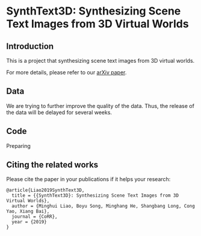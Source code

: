 # SynthText3D: Synthesizing Scene Text Images from 3D Virtual Worlds

## Introduction
This is a project that synthesizing scene text images from 3D virtual worlds. 

For more details, please refer to our [arXiv paper](https://arxiv.org/abs/1907.06007). 

  
## Data
We are trying to further improve the quality of the data. Thus, the release of the data will be delayed for several weeks.

## Code
Preparing

## Citing the related works

Please cite the paper in your publications if it helps your research:

    @article{Liao2019SynthText3D,
      title = {{SynthText3D}: Synthesizing Scene Text Images from 3D Virtual Worlds},
      author = {Minghui Liao, Boyu Song, Minghang He, Shangbang Long, Cong Yao, Xiang Bai},
      journal = {CoRR},
      year = {2019}
    }
